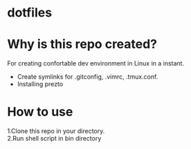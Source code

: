 # dotfiles

# Why is this repo created?  
For creating confortable dev environment in Linux in a instant.  
* Create symlinks for .gitconfig, .vimrc, .tmux.conf.  
* Installing prezto

# How to use
1.Clone this repo in your directory.  
2.Run shell script in bin directory 
